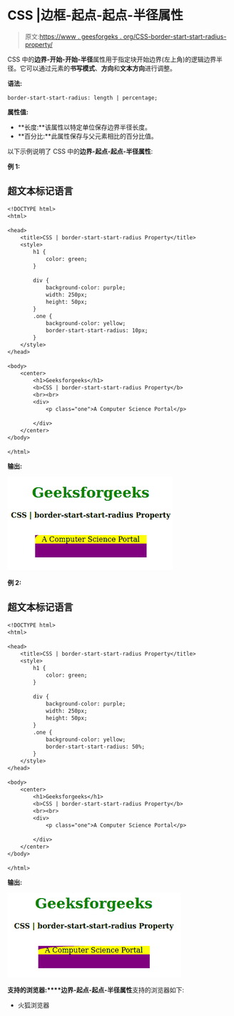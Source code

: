 # CSS |边框-起点-起点-半径属性

> 原文:[https://www . geesforgeks . org/CSS-border-start-start-radius-property/](https://www.geeksforgeeks.org/css-border-start-start-radius-property/)

CSS 中的**边界-开始-开始-半径**属性用于指定块开始边界(左上角)的逻辑边界半径。它可以通过元素的**书写模式**、**方向**和**文本方向**进行调整。

**语法:**

```
border-start-start-radius: length | percentage;
```

**属性值:**

*   **长度:**该属性以特定单位保存边界半径长度。
*   **百分比:**此属性保存与父元素相比的百分比值。

以下示例说明了 CSS 中的**边界-起点-起点-半径属性**:

**例 1:**

## 超文本标记语言

```
<!DOCTYPE html>
<html>

<head>
    <title>CSS | border-start-start-radius Property</title>
    <style>
        h1 {
            color: green;
        }

        div {
            background-color: purple;
            width: 250px;
            height: 50px;
        }
        .one {
            background-color: yellow;
            border-start-start-radius: 10px;
        }
    </style>
</head>

<body>
    <center>
        <h1>Geeksforgeeks</h1>
        <b>CSS | border-start-start-radius Property</b>
        <br><br>
        <div>
            <p class="one">A Computer Science Portal</p>

        </div>
    </center>
</body>

</html>
```

**输出:**

![](img/9598a9cdedcf5c9b56f9c0254c45f86e.png)

**例 2:**

## 超文本标记语言

```
<!DOCTYPE html>
<html>

<head>
    <title>CSS | border-start-start-radius Property</title>
    <style>
        h1 {
            color: green;
        }

        div {
            background-color: purple;
            width: 250px;
            height: 50px;
        }
        .one {
            background-color: yellow;
            border-start-start-radius: 50%;
        }
    </style>
</head>

<body>
    <center>
        <h1>Geeksforgeeks</h1>
        <b>CSS | border-start-start-radius Property</b>
        <br><br>
        <div>
            <p class="one">A Computer Science Portal</p>

        </div>
    </center>
</body>

</html>
```

**输出:**

![](img/a62ff95d34a0c4c29e143f1e14fcd8a9.png)

**支持的浏览器:****边界-起点-起点-半径属性**支持的浏览器如下:

*   火狐浏览器